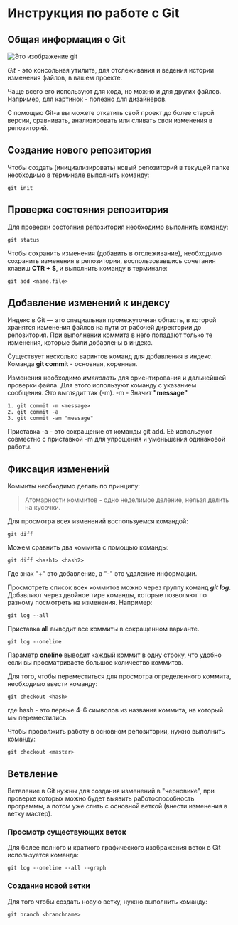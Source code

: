 # **Инструкция по работе с Git**

## Общая информация о Git

![Это изображение git](git_logo.png)

*Git* - это консольная утилита, для отслеживания и ведения истории изменения файлов, в вашем проекте. 

Чаще всего его используют для кода, но можно и для других файлов. Например, для картинок - полезно для дизайнеров.

С помощью Git-a вы можете откатить свой проект до более старой версии, сравнивать, анализировать или сливать свои изменения в репозиторий.

## Создание нового репозитория

Чтобы создать (инициализировать) новый репозиторий в текущей папке необходимо в терминале выполнить команду:

    git init

## Проверка состояния репозитория

Для проверки состояния репозитория необходимо выполнить команду:

    git status

Чтобы сохранить изменения (добавить в отслеживание), необходимо сохранить изменения в репозитории, воспользовавшись сочетания клавиш **CTR + S**, и выполнить команду в терминале:

    git add <name.file>

## Добавление изменений к индексу

Индекс в Git — это специальная промежуточная область, в которой хранятся изменения файлов на пути от рабочей директории до репозитория. При выполнении коммита в него попадают только те изменения, которые были добавлены в индекс.

Существует несколько варинтов команд для добавления в индекс. Команда **git commit** - основная, коренная. 

Изменения необходимо *именовать* для ориентирования и дальнейшей проверки файла. Для этого используют команду с указанием сообщения. Это выглядит так (-m). -m - Значит **"message"**

    1. git commit -m <message>
    2. git commit -a
    3. git commit -am "message"

Приставка -a - это сокращение от команды git add. Её используют совместно с приставкой -m для упрощения и уменьшения одинаковой работы. 

## Фиксация изменений

Коммиты необходимо делать по принципу:

>Атомарности коммитов - одно неделимое деление, нельзя делить на кусочки. 

Для просмотра всех изменений воспользуемся командой:

    git diff

Можем сравнить два коммита с помощью команды:

    git diff <hash1> <hash2>

Где знак "+" это добавление, а "-" это удаление информации. 

Просмотреть список всех коммитов можно через группу команд _**git log**_. Добавляют через двойное тире команды, которые позволяют по разному посмотреть на изменения. Например:

    git log --all

Приставка **all** выводит все коммиты в сокращенном варианте. 

    git log --oneline 

Параметр **oneline** выводит каждый коммит в одну строку, что удобно если вы просматриваете большое количество коммитов. 

Для того, чтобы переместиться для просмотра определенного коммита, необходимо ввести команду:

    git checkout <hash>
где hash - это первые 4-6 символов из названия коммита, на который мы переместились.

Чтобы продолжить работу в основном репозитории, нужно выполнить команду:

    git checkout <master>

## Ветвление

Ветвление в Git нужны для создания изменений в "черновике", при проверке которых можно будет выявить работоспособность программы, а потом уже слить с основной веткой (внести изменения в ветку мастер).

### Просмотр существующих веток

Для более полного и краткого графического изображения веток в Git используется команда:

    git log --oneline --all --graph

### Создание новой ветки

Для того чтобы создать новую ветку, нужно выполнить команду:
 
    git branch <branchname>
